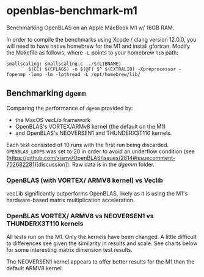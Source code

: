 # openblas-benchmark-m1
Benchmarking OpenBLAS on an Apple MacBook M1 w/ 16GB RAM. 

In order to compile the benchmarks using Xcode / clang version 12.0.0, you will need to have native homebrew for the M1 and install gfortran. Modify the Makefile as follows, where `-L` points to your homebrew `lib` path:
```
smallscaling: smallscaling.c ../$(LIBNAME)
        $(CC) $(CFLAGS) -o $(@F) $^ $(EXTRALIB) -Xpreprocessor -fopenmp -lomp -lm -lpthread -L /opt/homebrew/lib/
```

## Benchmarking `dgemm`
Comparing the performance of `dgemm` provided by:
- the MacOS vecLib framework
- OpenBLAS's VORTEX/ARMv8 kernel (the default on the M1)
- and OpenBLAS's NEOVERSEN1 and THUNDERX3T110 kernels.

Each test consisted of 10 runs with the first run being discarded. `OPENBLAS_LOOPS` was set to 20 in order to avoid an underflow condition (see (https://github.com/xianyi/OpenBLAS/issues/2814#issuecomment-752682281)[discussion]). Raw data is in the _dgemm_ folder.

### OpenBLAS (with VORTEX/ ARMV8 kernel) vs Veclib
vecLib significantly outperforms OpenBLAS, likely as it is using the M1's hardware-based matrix multiplication acceleration.

### OpenBLAS VORTEX/ ARMV8 vs NEOVERSEN1 vs THUNDERX3T110 kernels
All tests run on the M1. Only the kernels have been changed. A little difficult to differences see given the similarity in results and scale. See charts below for some interesting matrix dimension test results.


The NEOVERSEN1 kernel appears to offer better results for the M1 than the default ARMV8 kernel.




